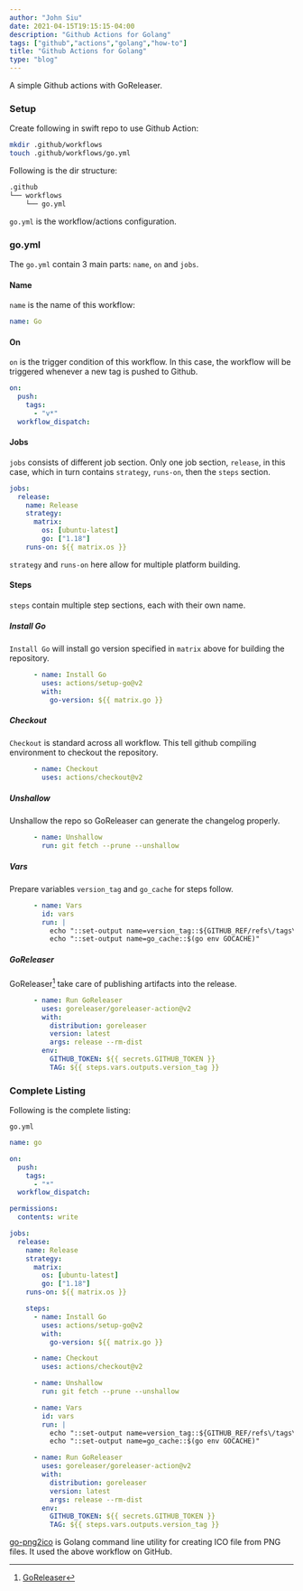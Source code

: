 ```yaml
---
author: "John Siu"
date: 2021-04-15T19:15:15-04:00
description: "Github Actions for Golang"
tags: ["github","actions","golang","how-to"]
title: "Github Actions for Golang"
type: "blog"
---
```

A simple Github actions with GoReleaser.
<!--more-->

### Setup

Create following in swift repo to use Github Action:

```sh
mkdir .github/workflows
touch .github/workflows/go.yml
```

Following is the dir structure:

```sh
.github
└── workflows
    └── go.yml
```

`go.yml` is the workflow/actions configuration.

### go.yml

The `go.yml` contain 3 main parts: `name`, `on` and `jobs`.

#### Name

`name` is the name of this workflow:

```yml
name: Go
```

#### On

`on` is the trigger condition of this workflow. In this case, the workflow will be triggered whenever a new tag is pushed to Github.

```yml
on:
  push:
    tags:
      - "v*"
  workflow_dispatch:
```

#### Jobs

`jobs` consists of different job section. Only one job section, `release`, in this case, which in turn contains `strategy`, `runs-on`, then the `steps` section.

```yml
jobs:
  release:
    name: Release
    strategy:
      matrix:
        os: [ubuntu-latest]
        go: ["1.18"]
    runs-on: ${{ matrix.os }}
```

`strategy` and `runs-on` here allow for multiple platform building.

#### Steps

`steps` contain multiple step sections, each with their own name.

##### Install Go

`Install Go` will install go version specified in `matrix` above for building the repository.

```yml
      - name: Install Go
        uses: actions/setup-go@v2
        with:
          go-version: ${{ matrix.go }}
```

##### Checkout

`Checkout` is standard across all workflow. This tell github compiling environment to checkout the repository.

```yml
      - name: Checkout
        uses: actions/checkout@v2
```

##### Unshallow

Unshallow the repo so GoReleaser can generate the changelog properly.

```yml
      - name: Unshallow
        run: git fetch --prune --unshallow
```

##### Vars

Prepare variables `version_tag` and `go_cache` for steps follow.

```yml
      - name: Vars
        id: vars
        run: |
          echo "::set-output name=version_tag::${GITHUB_REF/refs\/tags\//}"
          echo "::set-output name=go_cache::$(go env GOCACHE)"
```

##### GoReleaser

GoReleaser[^1] take care of publishing artifacts into the release.

```yml
      - name: Run GoReleaser
        uses: goreleaser/goreleaser-action@v2
        with:
          distribution: goreleaser
          version: latest
          args: release --rm-dist
        env:
          GITHUB_TOKEN: ${{ secrets.GITHUB_TOKEN }}
          TAG: ${{ steps.vars.outputs.version_tag }}
```

### Complete Listing

Following is the complete listing:

`go.yml`
```yml
name: go

on:
  push:
    tags:
      - "*"
  workflow_dispatch:

permissions:
  contents: write

jobs:
  release:
    name: Release
    strategy:
      matrix:
        os: [ubuntu-latest]
        go: ["1.18"]
    runs-on: ${{ matrix.os }}

    steps:
      - name: Install Go
        uses: actions/setup-go@v2
        with:
          go-version: ${{ matrix.go }}

      - name: Checkout
        uses: actions/checkout@v2

      - name: Unshallow
        run: git fetch --prune --unshallow

      - name: Vars
        id: vars
        run: |
          echo "::set-output name=version_tag::${GITHUB_REF/refs\/tags\//}"
          echo "::set-output name=go_cache::$(go env GOCACHE)"

      - name: Run GoReleaser
        uses: goreleaser/goreleaser-action@v2
        with:
          distribution: goreleaser
          version: latest
          args: release --rm-dist
        env:
          GITHUB_TOKEN: ${{ secrets.GITHUB_TOKEN }}
          TAG: ${{ steps.vars.outputs.version_tag }}
```

[go-png2ico](https://github.com/J-Siu/go-png2ico) is Golang command line utility for creating ICO file from PNG files. It used the above workflow on GitHub.

[^1]: [GoReleaser](https://github.com/goreleaser/goreleaser)